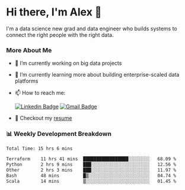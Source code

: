 # Hi there, I'm Alex  👋

I'm a data science new grad and data engineer who builds systems to connect the right people with the right data. 

### More About Me

- 🔭 I’m currently working on big data projects
- 🌱 I’m currently learning more about building enterprise-scaled data platforms
- 📫 How to reach me:

  [![Linkedin Badge](https://img.shields.io/badge/LinkedIn-0077B5?style=for-the-badge&logo=linkedin&logoColor=white)](https://www.linkedin.com/in/alex-chen-112523chen/) [![Gmail Badge](https://img.shields.io/badge/Gmail-D14836?style=for-the-badge&logo=gmail&logoColor=white)](mailto:itsalexchen@gmail.com)
- 📝 Checkout my [resume](https://itsalexchen.vercel.app/AlexChenResume.pdf)



### 📊 Weekly Development Breakdown
<!--START_SECTION:waka-->

```txt
Total Time: 15 hrs 6 mins

Terraform    11 hrs 41 mins  █████████████████░░░░░░░░   68.09 %
Python       2 hrs 9 mins    ███░░░░░░░░░░░░░░░░░░░░░░   12.56 %
Other        2 hrs 3 mins    ███░░░░░░░░░░░░░░░░░░░░░░   11.97 %
Bash         48 mins         █▒░░░░░░░░░░░░░░░░░░░░░░░   04.74 %
Scala        14 mins         ▒░░░░░░░░░░░░░░░░░░░░░░░░   01.45 %
```

<!--END_SECTION:waka-->
